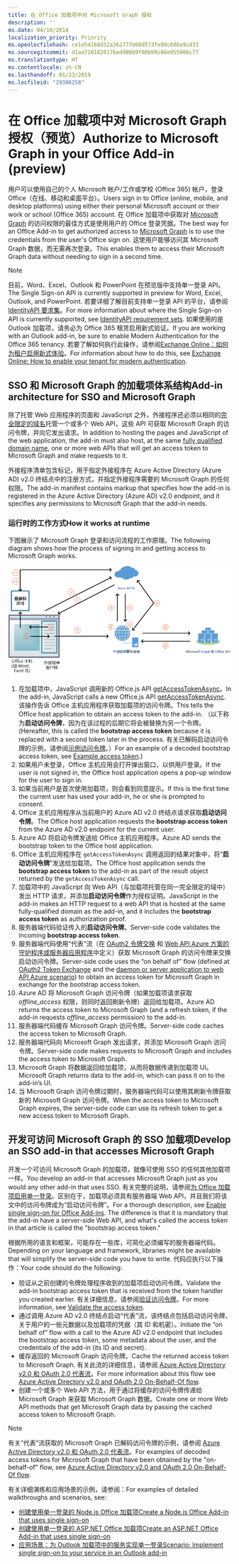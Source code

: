 ```yaml
---
title: 在 Office 加载项中对 Microsoft Graph 授权
description: ''
ms.date: 04/10/2018
localization_priority: Priority
ms.openlocfilehash: ce1e54168d32a362777e08d573fe99c0d6a9cd33
ms.sourcegitcommit: d1aa7201820176ed986b9f00bb9c88e055906c77
ms.translationtype: HT
ms.contentlocale: zh-CN
ms.lasthandoff: 01/23/2019
ms.locfileid: "29386258"
---
```

# <a name="authorize-to-microsoft-graph-in-your-office-add-in-preview"></a><span data-ttu-id="d58a1-102">在 Office 加载项中对 Microsoft Graph 授权（预览）</span><span class="sxs-lookup"><span data-stu-id="d58a1-102">Authorize to Microsoft Graph in your Office Add-in (preview)</span></span>

<span data-ttu-id="d58a1-103">用户可以使用自己的个人 Microsoft 帐户/工作或学校 (Office 365) 帐户，登录 Office（在线、移动和桌面平台）。</span><span class="sxs-lookup"><span data-stu-id="d58a1-103">Users sign in to Office (online, mobile, and desktop platforms) using either their personal Microsoft account or their work or school (Office 365) account.</span></span> <span data-ttu-id="d58a1-104">在 Office 加载项中获取对 [Microsoft Graph](https://developer.microsoft.com/graph/docs) 的访问权限的最佳方式是使用用户的 Office 登录凭据。</span><span class="sxs-lookup"><span data-stu-id="d58a1-104">The best way for an Office Add-in to get authorized access to [Microsoft Graph](https://developer.microsoft.com/graph/docs) is to use the credentials from the user's Office sign on.</span></span> <span data-ttu-id="d58a1-105">这使用户能够访问其 Microsoft Graph 数据，而无需再次登录。</span><span class="sxs-lookup"><span data-stu-id="d58a1-105">This enables them to access their Microsoft Graph data without needing to sign in a second time.</span></span> 

> [!NOTE]
> <span data-ttu-id="d58a1-106">目前，Word、Excel、Outlook 和 PowerPoint 在预览版中支持单一登录 API。</span><span class="sxs-lookup"><span data-stu-id="d58a1-106">The Single Sign-on API is currently supported in preview for Word, Excel, Outlook, and PowerPoint.</span></span> <span data-ttu-id="d58a1-107">若要详细了解目前支持单一登录 API 的平台，请参阅 [IdentityAPI 要求集](https://docs.microsoft.com/office/dev/add-ins/reference/requirement-sets/identity-api-requirement-sets)。</span><span class="sxs-lookup"><span data-stu-id="d58a1-107">For more information about where the Single Sign-on API is currently supported, see [IdentityAPI requirement sets](https://docs.microsoft.com/office/dev/add-ins/reference/requirement-sets/identity-api-requirement-sets).</span></span>
> <span data-ttu-id="d58a1-108">如果使用的是 Outlook 加载项，请务必为 Office 365 租赁启用新式验证。</span><span class="sxs-lookup"><span data-stu-id="d58a1-108">If you are working with an Outlook add-in, be sure to enable Modern Authentication for the Office 365 tenancy.</span></span> <span data-ttu-id="d58a1-109">若要了解如何执行此操作，请参阅[Exchange Online：如何为租户启用新式体验](https://social.technet.microsoft.com/wiki/contents/articles/32711.exchange-online-how-to-enable-your-tenant-for-modern-authentication.aspx)。</span><span class="sxs-lookup"><span data-stu-id="d58a1-109">For information about how to do this, see [Exchange Online: How to enable your tenant for modern authentication](https://social.technet.microsoft.com/wiki/contents/articles/32711.exchange-online-how-to-enable-your-tenant-for-modern-authentication.aspx).</span></span>

## <a name="add-in-architecture-for-sso-and-microsoft-graph"></a><span data-ttu-id="d58a1-110">SSO 和 Microsoft Graph 的加载项体系结构</span><span class="sxs-lookup"><span data-stu-id="d58a1-110">Add-in architecture for SSO and Microsoft Graph</span></span>

<span data-ttu-id="d58a1-111">除了托管 Web 应用程序的页面和 JavaScript 之外，外接程序还必须以相同的[完全限定的域名](https://docs.microsoft.com/windows/desktop/DNS/f-gly#_dns_fully_qualified_domain_name_fqdn__gly)托管一个或多个 Web API，这些 API 可获取 Microsoft Graph 的访问令牌，并向它发出请求。</span><span class="sxs-lookup"><span data-stu-id="d58a1-111">In addition to hosting the pages and JavaScript of the web application, the add-in must also host, at the same [fully qualified domain name](https://docs.microsoft.com/windows/desktop/DNS/f-gly#_dns_fully_qualified_domain_name_fqdn__gly), one or more web APIs that will get an access token to Microsoft Graph and make requests to it.</span></span>

<span data-ttu-id="d58a1-112">外接程序清单包含标记，用于指定外接程序在 Azure Active Directory (Azure AD) v2.0 终结点中的注册方式，并指定外接程序需要的 Microsoft Graph 的任何权限。</span><span class="sxs-lookup"><span data-stu-id="d58a1-112">The add-in manifest contains markup that specifies how the add-in is registered in the Azure Active Directory (Azure AD) v2.0 endpoint, and it specifies any permissions to Microsoft Graph that the add-in needs.</span></span>

### <a name="how-it-works-at-runtime"></a><span data-ttu-id="d58a1-113">运行时的工作方式</span><span class="sxs-lookup"><span data-stu-id="d58a1-113">How it works at runtime</span></span>

<span data-ttu-id="d58a1-114">下图展示了 Microsoft Graph 登录和访问流程的工作原理。</span><span class="sxs-lookup"><span data-stu-id="d58a1-114">The following diagram shows how the process of signing in and getting access to Microsoft Graph works.</span></span>

![显示 SSO 流程的关系图](../images/sso-access-to-microsoft-graph.png)

1. <span data-ttu-id="d58a1-116">在加载项中，JavaScript 调用新的 Office.js API [getAccessTokenAsync](https://docs.microsoft.com/office/dev/add-ins/develop/sso-in-office-add-ins#sso-api-reference)。</span><span class="sxs-lookup"><span data-stu-id="d58a1-116">In the add-in, JavaScript calls a new Office.js API [getAccessTokenAsync](https://docs.microsoft.com/office/dev/add-ins/develop/sso-in-office-add-ins#sso-api-reference).</span></span> <span data-ttu-id="d58a1-117">该操作告诉 Office 主机应用程序获取加载项的访问令牌。</span><span class="sxs-lookup"><span data-stu-id="d58a1-117">This tells the Office host application to obtain an access token to the add-in.</span></span> <span data-ttu-id="d58a1-118">（以下称为**启动访问令牌**，因为在该过程的后期它将会被替换为另一个令牌。</span><span class="sxs-lookup"><span data-stu-id="d58a1-118">(Hereafter, this is called the **bootstrap access token** because it is replaced with a second token later in the process.</span></span> <span data-ttu-id="d58a1-119">有关已解码启动访问令牌的示例，请参阅[示例访问令牌](sso-in-office-add-ins.md#example-access-token)。）</span><span class="sxs-lookup"><span data-stu-id="d58a1-119">For an example of a decoded bootstrap access token, see [Example access token](sso-in-office-add-ins.md#example-access-token).)</span></span>
1. <span data-ttu-id="d58a1-120">如果用户未登录，Office 主机应用会打开弹出窗口，以供用户登录。</span><span class="sxs-lookup"><span data-stu-id="d58a1-120">If the user is not signed in, the Office host application opens a pop-up window for the user to sign in.</span></span>
1. <span data-ttu-id="d58a1-121">如果当前用户是首次使用加载项，则会看到同意提示。</span><span class="sxs-lookup"><span data-stu-id="d58a1-121">If this is the first time the current user has used your add-in, he or she is prompted to consent.</span></span>
1. <span data-ttu-id="d58a1-122">Office 主机应用程序从当前用户的 Azure AD v2.0 终结点请求获取**启动访问令牌**。</span><span class="sxs-lookup"><span data-stu-id="d58a1-122">The Office host application requests the **bootstrap access token** from the Azure AD v2.0 endpoint for the current user.</span></span>
1. <span data-ttu-id="d58a1-123">Azure AD 将启动令牌发送给 Office 主机应用程序。</span><span class="sxs-lookup"><span data-stu-id="d58a1-123">Azure AD sends the bootstrap token to the Office host application.</span></span>
1. <span data-ttu-id="d58a1-124">Office 主机应用程序在 `getAccessTokenAsync` 调用返回的结果对象中，将“**启动访问令牌**”发送给加载项。</span><span class="sxs-lookup"><span data-stu-id="d58a1-124">The Office host application sends the **bootstrap access token** to the add-in as part of the result object returned by the `getAccessTokenAsync` call.</span></span>
1. <span data-ttu-id="d58a1-125">加载项中的 JavaScript 向 Web API（与加载项托管在同一完全限定的域中）发出 HTTP 请求，并添加**启动访问令牌**作为授权证明。</span><span class="sxs-lookup"><span data-stu-id="d58a1-125">JavaScript in the add-in makes an HTTP request to a web API that is hosted at the same fully-qualified domain as the add-in, and it includes the **bootstrap access token** as authorization proof.</span></span>  
1. <span data-ttu-id="d58a1-126">服务器端代码验证传入的**启动访问令牌**。</span><span class="sxs-lookup"><span data-stu-id="d58a1-126">Server-side code validates the incoming **bootstrap access token**.</span></span>
1. <span data-ttu-id="d58a1-127">服务器端代码使用“代表”流（在 [OAuth2 令牌交换](https://tools.ietf.org/html/draft-ietf-oauth-token-exchange-02) 和 [Web API Azure 方案的守护程序或服务器应用程序](https://docs.microsoft.com/azure/active-directory/develop/active-directory-authentication-scenarios)中定义）获取 Microsoft Graph 的访问令牌来交换启动访问令牌。</span><span class="sxs-lookup"><span data-stu-id="d58a1-127">Server-side code uses the “on behalf of” flow (defined at [OAuth2 Token Exchange](https://tools.ietf.org/html/draft-ietf-oauth-token-exchange-02) and the [daemon or server application to web API Azure scenario](https://docs.microsoft.com/azure/active-directory/develop/active-directory-authentication-scenarios)) to obtain an access token for Microsoft Graph in exchange for the bootstrap access token.</span></span>
1. <span data-ttu-id="d58a1-128">Azure AD 将 Microsoft Graph 访问令牌（如果加载项请求获取 *offline_access* 权限，则同时返回刷新令牌）返回给加载项。</span><span class="sxs-lookup"><span data-stu-id="d58a1-128">Azure AD returns the access token to Microsoft Graph (and a refresh token, if the add-in requests *offline_access* permission) to the add-in.</span></span>
1. <span data-ttu-id="d58a1-129">服务器端代码缓存 Microsoft Graph 访问令牌。</span><span class="sxs-lookup"><span data-stu-id="d58a1-129">Server-side code caches the access token to Microsoft Graph.</span></span>
1. <span data-ttu-id="d58a1-130">服务器端代码向 Microsoft Graph 发出请求，并添加 Microsoft Graph 访问令牌。</span><span class="sxs-lookup"><span data-stu-id="d58a1-130">Server-side code makes requests to Microsoft Graph and includes the access token to Microsoft Graph.</span></span>
1. <span data-ttu-id="d58a1-131">Microsoft Graph 将数据返回给加载项，从而将数据传递到加载项 UI。</span><span class="sxs-lookup"><span data-stu-id="d58a1-131">Microsoft Graph returns data to the add-in, which can pass it on to the add-in’s UI.</span></span>
1. <span data-ttu-id="d58a1-132">当 Microsoft Graph 访问令牌过期时，服务器端代码可以使用其刷新令牌获取新的 Microsoft Graph 访问令牌。</span><span class="sxs-lookup"><span data-stu-id="d58a1-132">When the access token to Microsoft Graph expires, the server-side code can use its refresh token to get a new access token to Microsoft Graph.</span></span>

## <a name="develop-an-sso-add-in-that-accesses-microsoft-graph"></a><span data-ttu-id="d58a1-133">开发可访问 Microsoft Graph 的 SSO 加载项</span><span class="sxs-lookup"><span data-stu-id="d58a1-133">Develop an SSO add-in that accesses Microsoft Graph</span></span>

<span data-ttu-id="d58a1-134">开发一个可访问 Microsoft Graph 的加载项，就像可使用 SSO 的任何其他加载项一样。</span><span class="sxs-lookup"><span data-stu-id="d58a1-134">You develop an add-in that accesses Microsoft Graph just as you would any other add-in that uses SSO.</span></span> <span data-ttu-id="d58a1-135">有关完整的说明，请参阅[为 Office 加载项启用单一登录](https://docs.microsoft.com/office/dev/add-ins/develop/sso-in-office-add-ins)。区别在于，加载项必须具有服务器端 Web API，并且我们将该文中的访问令牌成为“启动访问令牌”。</span><span class="sxs-lookup"><span data-stu-id="d58a1-135">For a thorough description, see [Enable single sign-on for Office Add-ins](https://docs.microsoft.com/office/dev/add-ins/develop/sso-in-office-add-ins). The difference is that it is mandatory that the add-in have a server-side Web API, and what's called the access token in that article is called the "bootstrap access token."</span></span> 

<span data-ttu-id="d58a1-136">根据所用的语言和框架，可能存在一些库，可简化必须编写的服务器端代码。</span><span class="sxs-lookup"><span data-stu-id="d58a1-136">Depending on your language and framework, libraries might be available that will simplify the server-side code you have to write.</span></span> <span data-ttu-id="d58a1-137">代码应执行以下操作：</span><span class="sxs-lookup"><span data-stu-id="d58a1-137">Your code should do the following:</span></span>

* <span data-ttu-id="d58a1-138">验证从之前创建的令牌处理程序收到的加载项启动访问令牌。</span><span class="sxs-lookup"><span data-stu-id="d58a1-138">Validate the add-in bootstrap access token that is received from the token handler you created earlier.</span></span> <span data-ttu-id="d58a1-139">有关详细信息，请参阅[验证访问令牌](sso-in-office-add-ins.md#validate-the-access-token)。</span><span class="sxs-lookup"><span data-stu-id="d58a1-139">For more information, see [Validate the access token](sso-in-office-add-ins.md#validate-the-access-token).</span></span> 
* <span data-ttu-id="d58a1-140">通过调用 Azure AD v2.0 终结点启动“代表”流，该终结点包括启动访问令牌、关于用户的一些元数据以及加载项的凭据（其 ID 和机密）。</span><span class="sxs-lookup"><span data-stu-id="d58a1-140">Initiate the “on behalf of” flow with a call to the Azure AD v2.0 endpoint that includes the bootstrap access token, some metadata about the user, and the credentials of the add-in (its ID and secret).</span></span>
* <span data-ttu-id="d58a1-141">缓存返回的 Microsoft Graph 访问令牌。</span><span class="sxs-lookup"><span data-stu-id="d58a1-141">Cache the returned access token to Microsoft Graph.</span></span> <span data-ttu-id="d58a1-142">有关此流的详细信息，请参阅 [Azure Active Directory v2.0 和 OAuth 2.0 代表流](https://docs.microsoft.com/azure/active-directory/develop/active-directory-v2-protocols-oauth-on-behalf-of)。</span><span class="sxs-lookup"><span data-stu-id="d58a1-142">For more information about this flow see [Azure Active Directory v2.0 and OAuth 2.0 On-Behalf-Of flow](https://docs.microsoft.com/azure/active-directory/develop/active-directory-v2-protocols-oauth-on-behalf-of).</span></span>
* <span data-ttu-id="d58a1-143">创建一个或多个 Web API 方法，用于通过将缓存的访问令牌传递给 Microsoft Graph 来获取 Microsoft Graph 数据。</span><span class="sxs-lookup"><span data-stu-id="d58a1-143">Create one or more Web API methods that get Microsoft Graph data by passing the cached access token to Microsoft Graph.</span></span>

> [!NOTE]
> <span data-ttu-id="d58a1-144">有关“代表”流获取的 Microsoft Graph 已解码访问令牌的示例，请参阅 [Azure Active Directory v2.0 和 OAuth 2.0 代表流](https://docs.microsoft.com/azure/active-directory/develop/active-directory-v2-protocols-oauth-on-behalf-of)。</span><span class="sxs-lookup"><span data-stu-id="d58a1-144">For examples of decoded access tokens for Microsoft Graph that have been obtained by the "on-behalf-of" flow, see [Azure Active Directory v2.0 and OAuth 2.0 On-Behalf-Of flow](https://docs.microsoft.com/azure/active-directory/develop/active-directory-v2-protocols-oauth-on-behalf-of).</span></span>

<span data-ttu-id="d58a1-145">有关详细演练和应用场景的示例，请参阅：</span><span class="sxs-lookup"><span data-stu-id="d58a1-145">For examples of detailed walkthroughs and scenarios, see:</span></span>

* [<span data-ttu-id="d58a1-146">创建使用单一登录的 Node.js Office 加载项</span><span class="sxs-lookup"><span data-stu-id="d58a1-146">Create a Node.js Office Add-in that uses single sign-on</span></span>](create-sso-office-add-ins-nodejs.md)
* [<span data-ttu-id="d58a1-147">创建使用单一登录的 ASP.NET Office 加载项</span><span class="sxs-lookup"><span data-stu-id="d58a1-147">Create an ASP.NET Office Add-in that uses single sign-on</span></span>](create-sso-office-add-ins-aspnet.md)
* [<span data-ttu-id="d58a1-148">应用场景：为 Outlook 加载项中的服务实现单一登录</span><span class="sxs-lookup"><span data-stu-id="d58a1-148">Scenario: Implement single sign-on to your service in an Outlook add-in</span></span>](https://docs.microsoft.com/outlook/add-ins/implement-sso-in-outlook-add-in)



